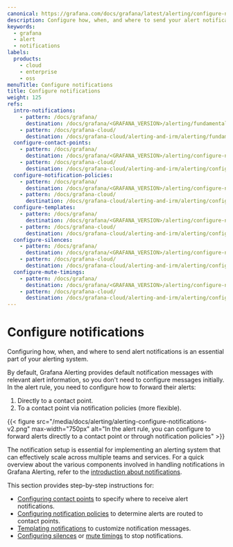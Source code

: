 ```yaml
---
canonical: https://grafana.com/docs/grafana/latest/alerting/configure-notifications
description: Configure how, when, and where to send your alert notifications
keywords:
  - grafana
  - alert
  - notifications
labels:
  products:
    - cloud
    - enterprise
    - oss
menuTitle: Configure notifications
title: Configure notifications
weight: 125
refs:
  intro-notifications:
    - pattern: /docs/grafana/
      destination: /docs/grafana/<GRAFANA_VERSION>/alerting/fundamentals/notifications/
    - pattern: /docs/grafana-cloud/
      destination: /docs/grafana-cloud/alerting-and-irm/alerting/fundamentals/notifications/
  configure-contact-points:
    - pattern: /docs/grafana/
      destination: /docs/grafana/<GRAFANA_VERSION>/alerting/configure-notifications/manage-contact-points/
    - pattern: /docs/grafana-cloud/
      destination: /docs/grafana-cloud/alerting-and-irm/alerting/configure-notifications/manage-contact-points/
  configure-notification-policies:
    - pattern: /docs/grafana/
      destination: /docs/grafana/<GRAFANA_VERSION>/alerting/configure-notifications/create-notification-policy/
    - pattern: /docs/grafana-cloud/
      destination: /docs/grafana-cloud/alerting-and-irm/alerting/configure-notifications/create-notification-policy/
  configure-templates:
    - pattern: /docs/grafana/
      destination: /docs/grafana/<GRAFANA_VERSION>/alerting/configure-notifications/template-notifications/
    - pattern: /docs/grafana-cloud/
      destination: /docs/grafana-cloud/alerting-and-irm/alerting/configure-notifications/template-notifications/
  configure-silences:
    - pattern: /docs/grafana/
      destination: /docs/grafana/<GRAFANA_VERSION>/alerting/configure-notifications/create-silence/
    - pattern: /docs/grafana-cloud/
      destination: /docs/grafana-cloud/alerting-and-irm/alerting/configure-notifications/create-silence/
  configure-mute-timings:
    - pattern: /docs/grafana/
      destination: /docs/grafana/<GRAFANA_VERSION>/alerting/configure-notifications/mute-timings/
    - pattern: /docs/grafana-cloud/
      destination: /docs/grafana-cloud/alerting-and-irm/alerting/configure-notifications/mute-timings/
---
```


# Configure notifications

Configuring how, when, and where to send alert notifications is an essential part of your alerting system.

By default, Grafana Alerting provides default notification messages with relevant alert information, so you don't need to configure messages initially. In the alert rule, you need to configure how to forward their alerts:

1. Directly to a contact point.
2. To a contact point via notification policies (more flexible).

{{< figure src="/media/docs/alerting/alerting-configure-notifications-v2.png" max-width="750px" alt="In the alert rule, you can configure to forward alerts directly to a contact point or through notification policies" >}}

The notification setup is essential for implementing an alerting system that can effectively scale across multiple teams and services. For a quick overview about the various components involved in handling notifications in Grafana Alerting, refer to the [introduction about notifications](ref:intro-notifications).

This section provides step-by-step instructions for:

- [Configuring contact points](ref:configure-contact-points) to specify where to receive alert notifications.
- [Configuring notification policies](ref:configure-notification-policies) to determine alerts are routed to contact points.
- [Templating notifications](ref:configure-templates) to customize notification messages.
- [Configuring silences](ref:configure-silences) or [mute timings](ref:configure-mute-timings) to stop notifications.
